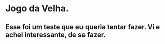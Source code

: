 # Jogo da Velha.
## Esse foi um teste que eu queria tentar fazer. Vi e achei interessante, de se fazer.
